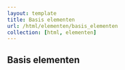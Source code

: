 ```yaml
---
layout: template
title: Basis elementen
url: /html/elementen/basis_elementen
collection: [html, elementen]
---
```


## Basis elementen